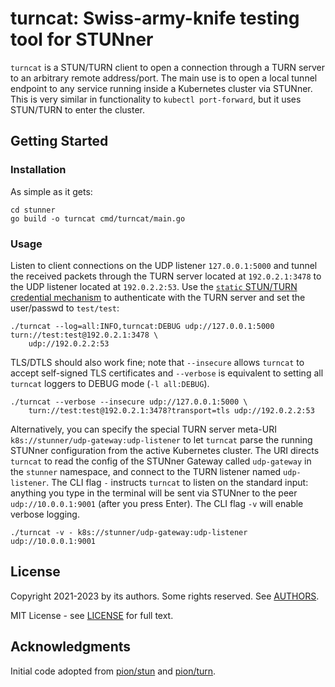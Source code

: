 # turncat: Swiss-army-knife testing tool for STUNner

`turncat` is a STUN/TURN client to open a connection through a TURN server to an arbitrary remote address/port. The main use is to open a local tunnel endpoint to any service running inside a Kubernetes cluster via STUNner.  This is very similar in functionality to `kubectl port-forward`, but it uses STUN/TURN to enter the cluster.

## Getting Started

### Installation

As simple as it gets:

```console
cd stunner
go build -o turncat cmd/turncat/main.go
```

### Usage

Listen to client connections on the UDP listener `127.0.0.1:5000` and tunnel the received packets through the TURN server located at `192.0.2.1:3478` to the UDP listener located at `192.0.2.2:53`. Use the [`static` STUN/TURN credential mechanism](/docs/AUTH.md) to authenticate with the TURN server and set the user/passwd to `test/test`:

```console
./turncat --log=all:INFO,turncat:DEBUG udp://127.0.0.1:5000 turn://test:test@192.0.2.1:3478 \
    udp://192.0.2.2:53
```

TLS/DTLS should also work fine; note that `--insecure` allows `turncat` to accept self-signed TLS certificates and `--verbose` is equivalent to setting all `turncat` loggers to DEBUG mode (`-l all:DEBUG`).

```console
./turncat --verbose --insecure udp://127.0.0.1:5000 \
    turn://test:test@192.0.2.1:3478?transport=tls udp://192.0.2.2:53
```

Alternatively, you can specify the special TURN server meta-URI `k8s://stunner/udp-gateway:udp-listener` to let `turncat` parse the running STUNner configuration from the active Kubernetes cluster. The URI directs `turncat` to read the config of the STUNner Gateway called `udp-gateway` in the `stunner` namespace, and connect to the TURN listener named `udp-listener`. The CLI flag `-` instructs `turncat` to listen on the standard input: anything you type in the terminal will be sent via STUNner to the peer `udp://10.0.0.1:9001` (after you press Enter). The CLI flag `-v` will enable verbose logging.

```console
./turncat -v - k8s://stunner/udp-gateway:udp-listener udp://10.0.0.1:9001
```

## License

Copyright 2021-2023 by its authors. Some rights reserved. See [AUTHORS](../../AUTHORS).

MIT License - see [LICENSE](../../LICENSE) for full text.

## Acknowledgments

Initial code adopted from [pion/stun](https://github.com/pion/stun) and [pion/turn](https://github.com/pion/turn).
